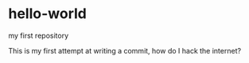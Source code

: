 # hello-world
my first repository

This is my first attempt at writing a commit, how do I hack the internet?
